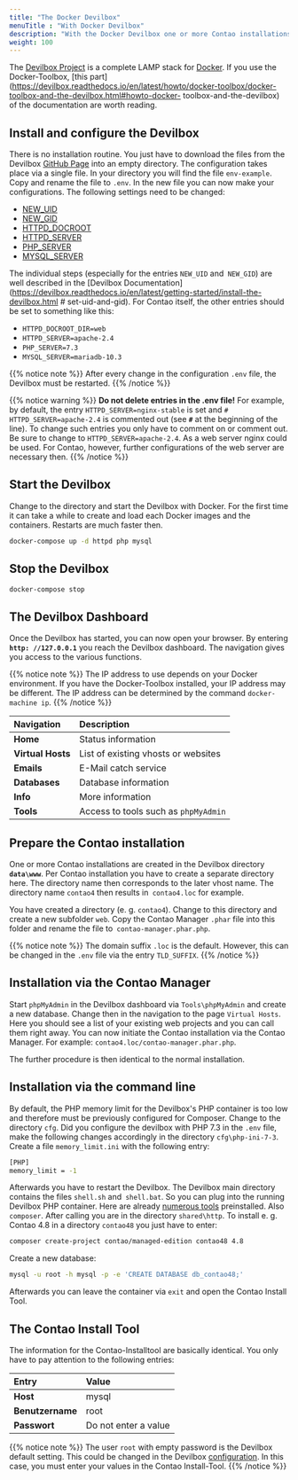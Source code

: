 ```yaml
---
title: "The Docker Devilbox"
menuTitle : "With Docker Devilbox"
description: "With the Docker Devilbox one or more Contao installations can be installed and maintained locally."
weight: 100
---
```


The [Devilbox Project](http://devilbox.org/) is a complete LAMP stack for [Docker](https://www.docker.com/).
If you use the Docker-Toolbox, [this part](https://devilbox.readthedocs.io/en/latest/howto/docker-toolbox/docker-toolbox-and-the-devilbox.html#howto-docker- toolbox-and-the-devilbox) of the documentation are worth reading.


## Install and configure the Devilbox

There is no installation routine. You just have to download the files from the Devilbox [GitHub Page](https://github.com/cytopia/devilbox) into an empty directory. The configuration takes place via a single file. In your directory you will find the file `env-example`. Copy and rename
the file to `.env`. In the new file you can now make your configurations. The following settings need to be changed:

* [NEW_UID](https://devilbox.readthedocs.io/en/latest/configuration-files/env-file.html#new-uid)
* [NEW_GID](https://devilbox.readthedocs.io/en/latest/configuration-files/env-file.html#new-gid)
* [HTTPD_DOCROOT](https://devilbox.readthedocs.io/en/latest/configuration-files/env-file.html#httpd-docroot-dir)
* [HTTPD_SERVER](https://devilbox.readthedocs.io/en/latest/configuration-files/env-file.html#httpd-server)
* [PHP_SERVER](https://devilbox.readthedocs.io/en/latest/configuration-files/env-file.html#php-server)
* [MYSQL_SERVER](https://devilbox.readthedocs.io/en/latest/configuration-files/env-file.html#mysql-server)

The individual steps (especially for the entries `NEW_UID` and` NEW_GID`) are well described in the [Devilbox Documentation](https://devilbox.readthedocs.io/en/latest/getting-started/install-the-devilbox.html # set-uid-and-gid). For Contao itself, the other entries should be set to something like this:

- `HTTPD_DOCROOT_DIR=web`
- `HTTPD_SERVER=apache-2.4`
- `PHP_SERVER=7.3`
- `MYSQL_SERVER=mariadb-10.3`

{{% notice note %}}
After every change in the configuration `.env` file, the Devilbox must be restarted.
{{% /notice %}}

{{% notice warning %}}
**Do not delete entries in the .env file!** For example, by default, the entry `HTTPD_SERVER=nginx-stable`
is set and `# HTTPD_SERVER=apache-2.4` is commented out (see **` # `** at the beginning of the line). To change such
entries you only have to comment on or comment out. Be sure to change to `HTTPD_SERVER=apache-2.4`. As a web server nginx
could be used. For Contao, however, further configurations of the web server are necessary then.
{{% /notice %}}


## Start the Devilbox

Change to the directory and start the Devilbox with Docker. For the first time it can take a while to create and load 
each Docker images and the containers. Restarts are much faster then.

```bash
docker-compose up -d httpd php mysql
```


## Stop the Devilbox

```bash
docker-compose stop
```


## The Devilbox Dashboard

Once the Devilbox has started, you can now open your browser. By entering **`http: //127.0.0.1`** you reach
the Devilbox dashboard. The navigation gives you access to the various functions.

{{% notice note %}}
The IP address to use depends on your Docker environment. If you have the Docker-Toolbox installed, your IP address 
may be different. The IP address can be determined by the command `docker-machine ip`.
{{% /notice %}}

| Navigation          | Description                                |
|:--------------------|:-------------------------------------------|
| **Home**            | Status information                         |
| **Virtual Hosts**   | List of existing vhosts or websites        |
| **Emails**          | E-Mail catch service                       |
| **Databases**       | Database information                       |
| **Info**            | More information                           |
| **Tools**           | Access to tools such as `phpMyAdmin`       |


## Prepare the Contao installation

One or more Contao installations are created in the Devilbox directory **`data\www`**. Per Contao installation
you have to create a separate directory here. The directory name then corresponds to the later vhost name. The directory 
name `contao4` then results in` contao4.loc` for example.

You have created a directory (e. g. `contao4`). Change to this directory and create a new subfolder `web`. Copy the 
Contao Manager `.phar` file into this folder and rename the file to` contao-manager.phar.php`.

{{% notice note %}}
The domain suffix `.loc` is the default. However, this can be changed in the `.env` file via the entry `TLD_SUFFIX`.
{{% /notice %}}


## Installation via the Contao Manager

Start `phpMyAdmin` in the Devilbox dashboard via `Tools\phpMyAdmin` and create a new database. Change then
in the navigation to the page `Virtual Hosts`. Here you should see a list of your existing web projects
and you can call them right away. You can now initiate the Contao installation via the Contao Manager. For example: `contao4.loc/contao-manager.phar.php`.

The further procedure is then identical to the normal installation.


## Installation via the command line

By default, the PHP memory limit for the Devilbox's PHP container is too low and therefore must be previously configured for Composer.
Change to the directory `cfg`. Did you configure the devilbox with PHP 7.3 in the `.env` file, make the following changes 
accordingly in the directory `cfg\php-ini-7-3`. Create a file `memory_limit.ini` with the following entry:

```bash
[PHP]
memory_limit = -1
```

Afterwards you have to restart the Devilbox. The Devilbox main directory contains the files `shell.sh` and` shell.bat`.
So you can plug into the running Devilbox PHP container. Here are already [numerous tools](https://devilbox.readthedocs.io/en/latest/readings/available-tools.html) preinstalled. Also `composer`. After calling you are in the directory `shared\http`. To install e. g. Contao 4.8 in a directory `contao48` you just have to enter:

```bash
composer create-project contao/managed-edition contao48 4.8
```

Create a new database:

```bash
mysql -u root -h mysql -p -e 'CREATE DATABASE db_contao48;'
```

Afterwards you can leave the container via `exit` and open the Contao Install Tool.


## The Contao Install Tool

The information for the Contao-Installtool are basically identical. You only have to pay attention to the following entries:

| Entry               | Value                 |
|:--------------------|:----------------------|
| **Host**            | mysql                 |
| **Benutzername**    | root                  |
| **Passwort**        | Do not enter a value  |

{{% notice note %}}
The user `root` with empty password is the Devilbox default setting. This could be changed in the Devilbox [configuration](https://devilbox.readthedocs.io/en/latest/support/faq.html#can-i-change-the-mysql-root-password). In this case, you must enter your values in the Contao Install-Tool.
{{% /notice %}}

